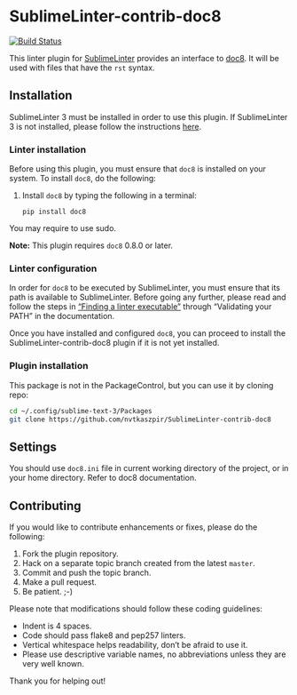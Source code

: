 SublimeLinter-contrib-doc8
================================

[![Build Status](https://travis-ci.org/nvtkaszpir/SublimeLinter-contrib-doc8.svg?branch=master)](https://travis-ci.org/nvtkaszpir/SublimeLinter-contrib-doc8)

This linter plugin for [SublimeLinter][docs] provides an interface to [doc8](https://launchpad.net/doc8). It will be used with files that have the ``rst`` syntax.

## Installation
SublimeLinter 3 must be installed in order to use this plugin. If SublimeLinter 3 is not installed, please follow the instructions [here][installation].

### Linter installation
Before using this plugin, you must ensure that `doc8` is installed on your system. To install `doc8`, do the following:

1. Install `doc8` by typing the following in a terminal:
   ```
   pip install doc8
   ```

You may require to use sudo.

**Note:** This plugin requires `doc8` 0.8.0 or later.

### Linter configuration
In order for `doc8` to be executed by SublimeLinter, you must ensure that its path is available to SublimeLinter. Before going any further, please read and follow the steps in [“Finding a linter executable”](http://sublimelinter.readthedocs.org/en/latest/troubleshooting.html#finding-a-linter-executable) through “Validating your PATH” in the documentation.

Once you have installed and configured `doc8`, you can proceed to install the SublimeLinter-contrib-doc8 plugin if it is not yet installed.

### Plugin installation

This package is not in the PackageControl, but you can use it by cloning repo:

```bash
cd ~/.config/sublime-text-3/Packages
git clone https://github.com/nvtkaszpir/SublimeLinter-contrib-doc8
```

## Settings

You should use ``doc8.ini`` file in current working directory of the project, or in your home directory.
Refer to doc8 documentation.

## Contributing
If you would like to contribute enhancements or fixes, please do the following:

1. Fork the plugin repository.
1. Hack on a separate topic branch created from the latest `master`.
1. Commit and push the topic branch.
1. Make a pull request.
1. Be patient.  ;-)

Please note that modifications should follow these coding guidelines:

- Indent is 4 spaces.
- Code should pass flake8 and pep257 linters.
- Vertical whitespace helps readability, don’t be afraid to use it.
- Please use descriptive variable names, no abbreviations unless they are very well known.

Thank you for helping out!

[docs]: http://sublimelinter.readthedocs.org
[installation]: http://sublimelinter.readthedocs.org/en/latest/installation.html
[locating-executables]: http://sublimelinter.readthedocs.org/en/latest/usage.html#how-linter-executables-are-located
[pc]: https://sublime.wbond.net/installation
[cmd]: http://docs.sublimetext.info/en/sublime-text-3/extensibility/command_palette.html
[settings]: http://sublimelinter.readthedocs.org/en/latest/settings.html
[linter-settings]: http://sublimelinter.readthedocs.org/en/latest/linter_settings.html
[inline-settings]: http://sublimelinter.readthedocs.org/en/latest/settings.html#inline-settings
